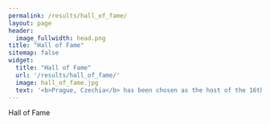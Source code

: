 ```yaml
---
permalink: /results/hall_of_fame/
layout: page
header:
  image_fullwidth: head.png
title: "Hall of Fame"
sitemap: false
widget:
  title: "Hall of Fame"
  url: '/results/hall_of_fame/'
  image: hall_of_fame.jpg
  text: '<b>Prague, Czechia</b> has been chosen as the host of the 16th International Linguistics Olympiad on July 26-30th, 2018. You can find the official website <a href="http://iol.ff.cuni.cz/">here</a>.'
---
```


Hall of Fame